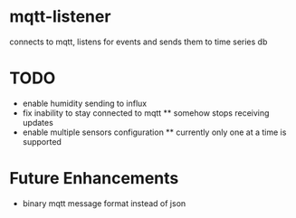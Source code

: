# mqtt-listener
connects to mqtt, listens for events and sends them to time series db
# TODO
* enable humidity sending to influx
* fix inability to stay connected to mqtt 
** somehow stops receiving updates
* enable multiple sensors configuration 
** currently only one at a time is supported

# Future Enhancements
* binary mqtt message format instead of json